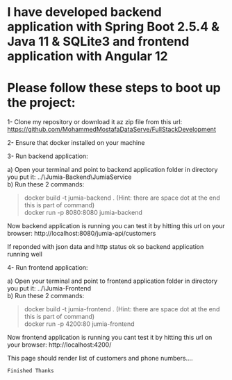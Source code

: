 # I have developed backend application with Spring Boot 2.5.4 & Java 11 & SQLite3 and frontend application with Angular 12

# Please follow these steps to boot up the project:

1- Clone my repository or download it az zip file from this url:
  https://github.com/MohammedMostafaDataServe/FullStackDevelopment

2- Ensure that docker installed on your machine

3- Run backend application:

 a) Open your terminal and point to backend application folder in directory you put it: ../\Jumia-Backend\JumiaService  
 b) Run these 2 commands:
  > docker build -t jumia-backend .  (Hint: there are space dot at the end this is part of command)  
  > docker run -p 8080:8080 jumia-backend
 
 Now backend application is running you can test it by hitting this url on your browser: 
  http://localhost:8080/jumia-api/customers
  
 If reponded with json data and http status ok so backend application running well
 
 4- Run frontend application:
 
  a) Open your terminal and point to frontend application folder in directory you put it: ../\Jumia-Frontend  
  b) Run these 2 commands:
   > docker build -t jumia-frontend .  (Hint: there are space dot at the end this is part of command)  
   > docker run -p 4200:80 jumia-frontend
   
   Now frontend application is running you cant test it by hitting this url on your browser: 
     http://localhost:4200/
     
   This page should render list of customers and phone numbers....
     
    Finished Thanks
 
